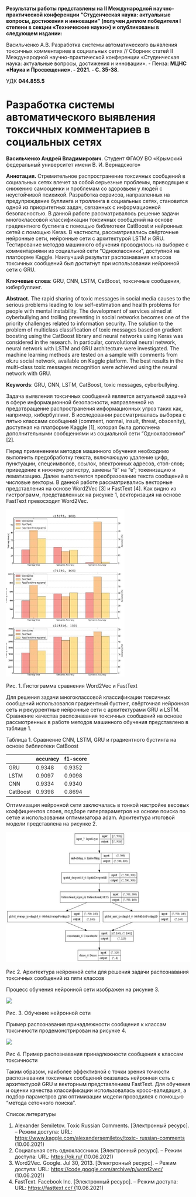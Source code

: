 **Результаты работы представлены на II Международной научно-практической конференции “Студенческая наука: актуальные вопросы, достижения и инновации” (получен диплом победителя I степени в секции «Технические науки») и опубликованы в следующем издании:**

Васильченко А.В. Разработка системы автоматического выявления токсичных комментариев в социальных сетях 
// Сборник статей II Международной научно-практической конференции «Студенческая наука: актуальные вопросы, достижения и инновации». - Пенза: **МЦНС «Наука и Просвещение». - 2021. - С. 35-38.**

УДК **044.855.5** 

# **Разработка системы автоматического выявления токсичных комментариев в социальных сетях** 

**Васильченко Андрей Владимирович**. Студент ФГАОУ ВО «Крымский федеральный университет имени В. И. Вернадского»





**Аннотация.**  Стремительное  распространение  токсичных  сообщений  в социальных  сетях  влечет  за  собой  серьезные  проблемы,  приводящие  к снижению самооценки и проблемам со здоровьем у людей с неустойчивой психикой. Разработка сервисов, направленных на предупреждение буллинга и троллинга  в  социальных  сетях,  становится  одной  из  приоритетных  задач, связанных  с  информационной  безопасностью.  В  данной  работе рассматривалось решение задачи многоклассовой классификации токсичных сообщений на основе градиентного бустинга с помощью библиотеки CatBoost и  нейронных  сетей  с  помощью  Keras.  В  частности,  рассматривались свёрточные нейронные сети, нейронные сети с архитектурой LSTM и GRU. Тестирование  методов  машинного  обучения  проводилось  на  выборке  с комментариями  из  социальной  сети  “Одноклассники”,  доступной  на платформе Kaggle. Наилучший результат распознавания классов токсичных сообщений был достигнут при использовании нейронной сети с GRU. 

**Ключевые  слова**: GRU,  CNN,  LSTM,  CatBoost, токсичные  сообщения, кибербуллинг. 



**Abstract.** The rapid sharing of toxic messages in social media causes to the serious problems leading to low self-estimation and health problems for people with mental instability. The development of services aimed at cyberbullying and trolling preventing in social networks becomes one of the priority challenges related to information security. The solution to the problem of multiclass classification of toxic messages based on gradient boosting using the CatBoost library and neural networks using Keras was considered in the research. In particular, convolutional neural network, neural network with LSTM and GRU architecture were investigated. The machine learning methods are tested on a sample with comments from ok.ru social network, available on Kaggle platform. The best results in the multi-class toxic messages recognition were achieved using the neural network with GRU.  

**Keywords**: GRU, CNN, LSTM, CatBoost, toxic messages, cyberbullying. 


Задача выявления токсичных сообщений является актуальной задачей в сфере  информационной  безопасности,  направленной  на  предотвращение распространения информационных угроз таких как, например, кибербуллинг. В  исследовании  рассматривалась  выборка  с  пятью  классами  сообщений (comment, normal, insult, threat, obscenity), доступная на платформе Kaggle [1], которая была дополнена дополнительными сообщениями из социальной сети “Одноклассники” [2].  

Перед применением методов машинного обучения необходимо выполнить предобработку  текста,  включающую  удаление  цифр,  пунктуации, спецсимволов,  ссылок,  электронных  адресов,  стоп-слов;  приведение  к нижнему регистру, замены “ё” на “е”; токенизацию и лематизацию. Далее выполняется преобразование текста сообщений в числовые векторы. В данной работе рассматривались векторные представления на основе Word2Vec [3] и FastText  [4].  Как  видно  из  гистрограмм,  представленных  на  рисунке  1, векторизация на основе FastText превосходит Word2Veс.

![](Aspose.Words.09dc3e1a-067e-40f4-bb5d-712f7c2e9d3b.001.jpeg)

Рис. 1. Гистограмма сравнения Word2Vec и FastText 

Для  решения  задачи  многоклассовой  классификации  токсичных сообщений использовался градиентный бустинг, свёрточная нейронная сеть и рекуррентные  нейронные  сети  с  архитектурами  GRU  и  LSTM.  Сравнение качества распознавания токсичных сообщений на основе рассмотренных в работе методов машинного обучения представлено в таблице 1. 

Таблица 1. Сравнение CNN, LSTM, GRU и  градиентного бустинга на основе библиотеки CatBoost 



||accuracy |f1-score |
| :- | - | - |
|GRU |0.9348 |0.9352 |
|LSTM |0.9097 |0.9098 |
|CNN |0.9334 |0.9340 |
|CatBoost |0.9398 |0.8694 |

Оптимизация нейронной сети заключалась в тонкой настройке весовых коэффициентов слоев, подборе гиперпараметров на основе поиска по сетке и использовании  оптимизатора  adam.  Архитектура  итоговой  модели представлена на рисунке 2. 

![](Aspose.Words.09dc3e1a-067e-40f4-bb5d-712f7c2e9d3b.002.jpeg)

Рис 2. Архитектура нейронной сети для решения задачи распознавания токсичных сообщений из пяти классов 

Процесс обучения нейронной сети изображен на рисунке 3. 

![](Aspose.Words.09dc3e1a-067e-40f4-bb5d-712f7c2e9d3b.003.png)

Рис. 3. Обучение нейронной сети 

Пример  распознавания  принадлежности  сообщения  к  классам токсичности продемонстрирован на рисунке 4. 

![](Aspose.Words.09dc3e1a-067e-40f4-bb5d-712f7c2e9d3b.004.png)

Рис 4.  Пример распознавания принадлежности сообщения к классам токсичности 

Таким  образом,  наиболее  эффективной  с  точки  зрения  точности распознавания  токсичных  сообщений  оказалась  нейронная  сеть  с архитектурой GRU и векторным представлением FastText. Для обучения и оценки качества классификации использовалась кросс-валидация, а подбор параметров  для  оптимизации  модели  проводился  с  помощью  “метода сеточного поиска”. 

Список литературы 

1. Alexander Semiletov. Toxic Russian Comments. [Электронный ресурс]. – Режим  доступа:  URL: [ https://www.kaggle.com/alexandersemiletov/toxic- russian-comments ](https://www.kaggle.com/alexandersemiletov/toxic-russian-comments)(10.06.2021) 
1. Социальная  сеть  одноклассники.  [Электронный  ресурс].  –  Режим доступа: URL: [ https://ok.ru/ ](https://ok.ru/)(10.06.2021) 
1. Word2Vec. Google. Jul 30, 2013. [Электронный ресурс]. – Режим доступа: URL: [ https://code.google.com/archive/p/word2vec/ ](https://code.google.com/archive/p/word2vec/) (10.06.2021) 
1. FastText. Facebook Inc. [Электронный ресурс]. – Режим доступа: URL: [https://fasttext.cc/ (](https://fasttext.cc/)10.06.2021) 

